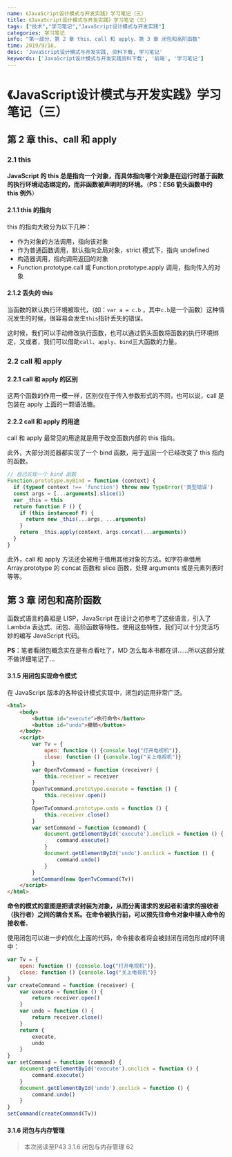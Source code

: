 ```yaml
---
name: 《JavaScript设计模式与开发实践》学习笔记（三）
title: 《JavaScript设计模式与开发实践》学习笔记（三）
tags: ["技术","学习笔记","JavaScript设计模式与开发实践"]
categories: 学习笔记
info: "第一部分、第 2 章 this、call 和 apply、第 3 章 闭包和高阶函数"
time: 2019/9/16,
desc: 'JavaScript设计模式与开发实践, 资料下载, 学习笔记'
keywords: ['JavaScript设计模式与开发实践资料下载', '前端', '学习笔记']
---
```


# 《JavaScript设计模式与开发实践》学习笔记（三）

## 第 2 章 this、call 和 apply

### 2.1 this

**JavaScript 的 this 总是指向一个对象，而具体指向哪个对象是在运行时基于函数的执行环境动态绑定的，而非函数被声明时的环境。**（**PS：ES6 箭头函数中的 this 例外**）

#### 2.1.1 this 的指向

this 的指向大致分为以下几种：

- 作为对象的方法调用，指向该对象
- 作为普通函数调用，默认指向全局对象，strict 模式下，指向 undefined
- 构造器调用，指向调用返回的对象
- Function.prototype.call 或 Function.prototype.apply 调用，指向传入的对象

#### 2.1.2 丢失的 this

当函数的默认执行环境被取代，（如：`var a = c.b` ，其中`c.b`是一个函数）这种情况发生的时候，很容易会发生`this`指针丢失的错误。

这时候，我们可以手动修改执行函数，也可以通过箭头函数将函数的执行环境绑定，又或者，我们可以借助`call`、`apply`、`bind`三大函数的力量。

### 2.2 call 和 apply

#### 2.2.1 call 和 apply 的区别

这两个函数的作用一模一样，区别仅在于传入参数形式的不同，也可以说，call 是包装在 apply 上面的一颗语法糖。

#### 2.2.2 call 和 apply 的用途

call 和 apply 最常见的用途就是用于改变函数内部的 this 指向。

此外，大部分浏览器都实现了一个 bind 函数，用于返回一个已经改变了 this 指向的函数。

```javascript
// 自己实现一个 bind 函数
Function.prototype.myBind = function (context) {
  if (typeof context !== 'function') throw new TypeError('类型错误')
  const args = [...arguments].slice(1)
  var _this = this
  return function F () {
    if (this instanceof F) {
      return new _this(...args, ...arguments)
    }
    return _this.apply(context, args.concat(...arguments))
  }
}
```



此外，call 和 apply 方法还会被用于借用其他对象的方法。如字符串借用 Array.prototype 的 concat 函数和 slice 函数，处理 arguments 或是元素列表时等等。

## 第 3 章 闭包和高阶函数

函数式语言的鼻祖是 LISP，JavaScript 在设计之初参考了这些语言，引入了 Lambda 表达式、闭包、高阶函数等特性。使用这些特性，我们可以十分灵活巧妙的编写 JavaScript 代码。

**PS**：笔者看闭包概念实在是有点看吐了，MD 怎么每本书都在讲......所以这部分就不做详细笔记了...

#### 3.1.5 用闭包实现命令模式

在 JavaScript 版本的各种设计模式实现中，闭包的运用非常广泛。

```html
<html>
    <body>
        <button id="execute">执行命令</button>
        <button id="undo">撤销</button>
    </body>
    <script>
        var Tv = {
            open: function () {console.log("打开电视机")},
            close: function () {console.log("关上电视机")}
        }
        var OpenTvCommand = function (receiver) {
            this.receiver = receiver
        }
        OpenTvCommand.prototype.execute = function () {
            this.receiver.open()
        }
        OpenTvCommand.prototype.undo = function () {
            this.receiver.close()
        }
        var setCommand = function (command) {
            document.getElementById('execute').onclick = function () {
                command.execute()
            }
            document.getElementById('undo').onclick = function () {
                command.undo()
            }
        }
        setCommand(new OpenTvCommand(Tv))
    </script>
</html>
```

**命令的模式的意图是把请求封装为对象，从而分离请求的发起者和请求的接收者（执行者）之间的耦合关系。在命令被执行前，可以预先往命令对象中植入命令的接收者**。

使用闭包可以进一步的优化上面的代码，命令接收者将会被封闭在闭包形成的环境中：

```javascript
var Tv = {
    open: function () {console.log("打开电视机")},
    close: function () {console.log("关上电视机")}
}
var createCommand = function (receiver) {
    var execute = function () {
        return receiver.open()
    }
    var undo = function () {
        return receiver.close()
    }
    return {
        execute,
        undo
    }
}
var setCommand = function (command) {
    document.getElementById('execute').onclick = function () {
        command.execute()
    }
    document.getElementById('undo').onclick = function () {
        command.undo()
    }
}
setCommand(createCommand(Tv))
```

#### 3.1.6 闭包与内存管理



> 本次阅读至P43 3.1.6 闭包与内存管理 62

